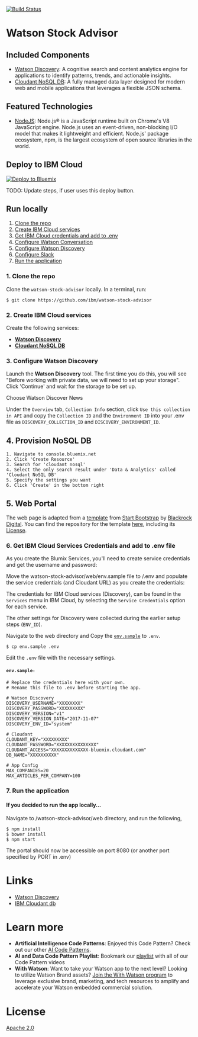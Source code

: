 [![Build Status](https://travis-ci.org/IBM/watson-stock-advisor.svg?branch=jayakrishna-duvvuri-patch-1)](https://travis-ci.org/IBM/watson-stock-advisor)

# Watson Stock Advisor

## Included Components

* [Watson Discovery](https://www.ibm.com/watson/developercloud/discovery.html): A cognitive search and content analytics engine for applications to identify patterns, trends, and actionable insights.
* [Cloudant NoSQL DB](https://console.ng.bluemix.net/catalog/services/cloudant-nosql-db): A fully managed data layer designed for modern web and mobile applications that leverages a flexible JSON schema.

## Featured Technologies

* [NodeJS](https://nodejs.org/en/): Node.js® is a JavaScript runtime built on Chrome's V8 JavaScript engine. Node.js uses an event-driven, non-blocking I/O model that makes it lightweight and efficient. Node.js' package ecosystem, npm, is the largest ecosystem of open source libraries in the world.

## Deploy to IBM Cloud

[![Deploy to Bluemix](https://bluemix.net/deploy/button.png)](https://bluemix.net/deploy?repository=https://github.com/IBM/watson-stock-advisor)

TODO: Update steps, if user uses this deploy button.


## Run locally

1. [Clone the repo](#1-clone-the-repo)
2. [Create IBM Cloud services](#2-create-ibm-cloud-services)
3. [Get IBM Cloud credentials and add to .env](#3-get-ibm-cloud-services-credentials-and-add-to-env-file)
4. [Configure Watson Conversation](#4-configure-watson-conversation)
5. [Configure Watson Discovery](#5-configure-watson-discovery)
6. [Configure Slack](#6-configure-slack)
7. [Run the application](#7-run-the-application)

### 1. Clone the repo

Clone the `watson-stock-advisor` locally. In a terminal, run:

  `$ git clone https://github.com/ibm/watson-stock-advisor`


### 2. Create IBM Cloud services

Create the following services:

  * [**Watson Discovery**](https://console.ng.bluemix.net/catalog/services/discovery)
  * [**Cloudant NoSQL DB**](https://console.ng.bluemix.net/catalog/services/cloudant-nosql-db/)


### 3. Configure Watson Discovery

Launch the **Watson Discovery** tool. The first time you do this, you will see
"Before working with private data, we will need to set up your storage". Click 'Continue' and
wait for the storage to be set up.


Choose Watson Discover News

Under the `Overview` tab, `Collection Info` section, click `Use this collection in API` and copy the `Collection ID` and the `Environment ID` into your .env file as `DISCOVERY_COLLECTION_ID` and `DISCOVERY_ENVIRONMENT_ID`.


## 4. Provision NoSQL DB
    1. Navigate to console.bluemix.net
    2. Click 'Create Resource'
    3. Search for 'cloudant nosql'
    4. Select the only search result under 'Data & Analytics' called 'Cloudant NoSQL DB'
    5. Specify the settings you want
    6. Click 'Create' in the bottom right


## 5. Web Portal

The web page is adapted from a [template](https://startbootstrap.com/template-overviews/sb-admin/ "Start Boostrap SB Admin") from [Start Bootstrap](https://startbootstrap.com/ "Start Bootstrap") by [Blackrock Digital](https://github.com/BlackrockDigital "Blackrock Digital").
You can find the repository for the template [here](https://github.com/BlackrockDigital/startbootstrap-sb-admin "SB Admin Repo"), including its [License](https://github.com/BlackrockDigital/startbootstrap-sb-admin/blob/master/LICENSE "SB Admin License").


### 6. Get IBM Cloud Services Credentials and add to .env file

As you create the Blumix Services, you'll need to create service credentials and get the
username and password:

Move the watson-stock-advisor/web/env.sample file to /.env and populate the service
credentials (and Cloudant URL) as you create the credentials:

The credentials for IBM Cloud services (Discovery), can be found in the ``Services`` menu in IBM Cloud,
by selecting the ``Service Credentials`` option for each service.

The other settings for Discovery were collected during the
earlier setup steps (``ENV_ID``).

Navigate to the web directory and Copy the [`env.sample`](env.sample) to `.env`.

```
$ cp env.sample .env
```
Edit the `.env` file with the necessary settings.

#### `env.sample:`

```
# Replace the credentials here with your own.
# Rename this file to .env before starting the app.

# Watson Discovery
DISCOVERY_USERNAME="XXXXXXXX"
DISCOVERY_PASSWORD="XXXXXXXXX"
DISCOVERY_VERSION="v1"
DISCOVERY_VERSION_DATE="2017-11-07"
DISCOVERY_ENV_ID="system"

# Cloudant
CLOUDANT_KEY="XXXXXXXXX"
CLOUDANT_PASSWORD="XXXXXXXXXXXXXXX"
CLOUDANT_ACCESS="XXXXXXXXXXXXXX-bluemix.cloudant.com"
DB_NAME="XXXXXXXXXX"

# App Config
MAX_COMPANIES=20
MAX_ARTICLES_PER_COMPANY=100

```

### 7. Run the application

#### If you decided to run the app locally...

Navigate to /watson-stock-advisor/web directory, and run the following,

```
$ npm install
$ bower install
$ npm start
```
The portal should now be accessible on port 8080 (or another port specified by PORT in .env)

# Links

* [Watson Discovery](https://www.ibm.com/watson/services/discovery/)
* [IBM Cloudant db](https://www.ibm.com/cloud/cloudant)

# Learn more

* **Artificial Intelligence Code Patterns**: Enjoyed this Code Pattern? Check out our other [AI Code Patterns](https://developer.ibm.com/code/technologies/artificial-intelligence/).
* **AI and Data Code Pattern Playlist**: Bookmark our [playlist](https://www.youtube.com/playlist?list=PLzUbsvIyrNfknNewObx5N7uGZ5FKH0Fde) with all of our Code Pattern videos
* **With Watson**: Want to take your Watson app to the next level? Looking to utilize Watson Brand assets? [Join the With Watson program](https://www.ibm.com/watson/with-watson/) to leverage exclusive brand, marketing, and tech resources to amplify and accelerate your Watson embedded commercial solution.

# License

[Apache 2.0](LICENSE)


